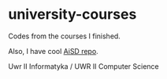 # university-courses
Codes from the courses I finished.

Also, I have cool [AiSD repo](https://github.com/const-dominik/aisd-notatki).

Uwr II Informatyka / UWR II Computer Science
